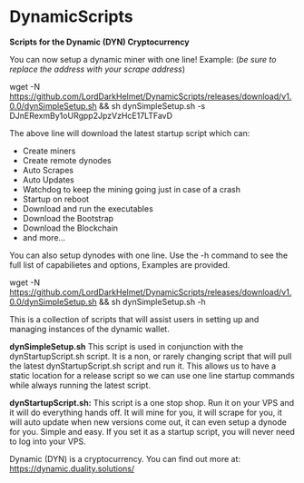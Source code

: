 # DynamicScripts
<b>Scripts for the Dynamic (DYN) Cryptocurrency</b>

You can now setup a dynamic miner with one line! Example: (<i>be sure to replace the address with your scrape address</i>)

wget -N https://github.com/LordDarkHelmet/DynamicScripts/releases/download/v1.0.0/dynSimpleSetup.sh && sh dynSimpleSetup.sh -s DJnERexmBy1oURgpp2JpzVzHcE17LTFavD

The above line will download the latest startup script which can: 
 * Create miners
 * Create remote dynodes
 * Auto Scrapes
 * Auto Updates
 * Watchdog to keep the mining going just in case of a crash
 * Startup on reboot
 * Download and run the executables
 * Download the Bootstrap
 * Download the Blockchain
 * and more...
 
 You can also setup dynodes with one line. Use the -h command to see the full list of capabilietes and options, Examples are provided.  
 
 wget -N https://github.com/LordDarkHelmet/DynamicScripts/releases/download/v1.0.0/dynSimpleSetup.sh && sh dynSimpleSetup.sh -h
 

This is a collection of scripts that will assist users in setting up and managing instances of the dynamic wallet.

<b>dynSimpleSetup.sh</b>
This script is used in conjunction with the dynStartupScript.sh script. It is a non, or rarely changing script that will pull the latest dynStartupScript.sh script and run it. This allows us to have a static location for a release script so we can use one line startup commands while always running the latest script. 

<b>dynStartupScript.sh:</b>
This script is a one stop shop. Run it on your VPS and it will do everything hands off. It will mine for you, it will scrape for you, it will auto update when new versions come out, it can even setup a dynode for you. Simple and easy. If you set it as a startup script, you will never need to log into your VPS.


Dynamic (DYN) is a cryptocurrency. You can find out more at:
https://dynamic.duality.solutions/
